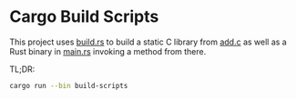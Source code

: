 # Cargo Build Scripts

This project uses [build.rs](build.rs) to build a static C library from [add.c](src/add.c) as well as a
Rust binary in [main.rs](src/main.rs) invoking a method from there.

TL;DR:

```bash
cargo run --bin build-scripts
```
